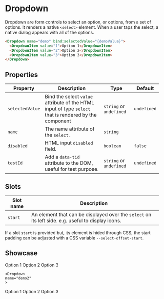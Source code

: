 <script lang="ts">
    import Dropdown from "$lib/components/Dropdown.svelte";
    import DropdownItem from "$lib/components/DropdownItem.svelte";
    import {IconUser} from "$lib/icons";
</script>

# Dropdown

Dropdown are form controls to select an option, or options, from a set of options. It renders a native `<select>` element. When a user taps the select, a native dialog appears with all of the options.

```html
<Dropdown name="demo" bind:selectedValue="{demoValue}">
  <DropdownItem value="1">Option 1</DropdownItem>
  <DropdownItem value="2">Option 2</DropdownItem>
  <DropdownItem value="3">Option 3</DropdownItem>
</Dropdown>
```

## Properties

| Property        | Description                                                                                            | Type                    | Default     |
| --------------- | ------------------------------------------------------------------------------------------------------ | ----------------------- | ----------- |
| `selectedValue` | Bind the select `value` attribute of the HTML input of type `select` that is rendered by the component | `string` or `undefined` | `undefined` |
| `name`          | The name attribute of the `select`.                                                                    | `string`                |             |
| `disabled`      | HTML input `disabled` field.                                                                           | `boolean`               | `false`     |
| `testId`        | Add a `data-tid` attribute to the DOM, useful for test purpose.                                        | `string` or `undefined` | `undefined` |

## Slots

| Slot name | Description                                                                                        |
| --------- | -------------------------------------------------------------------------------------------------- |
| `start`   | An element that can be displayed over the `select` on its left side. e.g. useful to display icons. |

If a slot `start` is provided but, its element is hided through CSS, the start padding can be adjusted with a CSS variable `--select-offset-start`.

## Showcase

<div class="card-grid">
    <Dropdown
    name="demo1"
    >
<DropdownItem value="1">Option 1</DropdownItem>
<DropdownItem value="2">Option 2</DropdownItem>
<DropdownItem value="3">Option 3</DropdownItem>
</Dropdown>

    <Dropdown
    name="demo2"
    >

<div slot="start" style="padding: 0 0 0 var(--padding)"><IconUser /></div>
<DropdownItem value="1">Option 1</DropdownItem>
<DropdownItem value="2">Option 2</DropdownItem>
<DropdownItem value="3">Option 3</DropdownItem>
</Dropdown>
</div>

